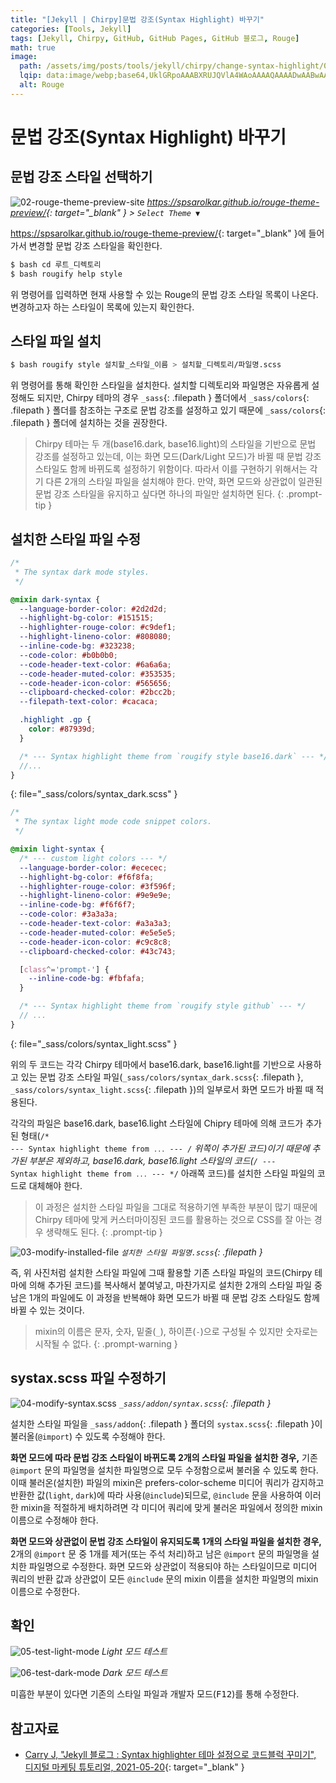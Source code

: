 ```yaml
---
title: "[Jekyll | Chirpy]문법 강조(Syntax Highlight) 바꾸기"
categories: [Tools, Jekyll]
tags: [Jekyll, Chirpy, GitHub, GitHub Pages, GitHub 블로그, Rouge]
math: true
image:
  path: /assets/img/posts/tools/jekyll/chirpy/change-syntax-highlight/01-rouge-logo.jpg
  lqip: data:image/webp;base64,UklGRpoAAABXRUJQVlA4WAoAAAAQAAAADwAABwAAQUxQSDIAAAARL0AmbZurmr57yyIiqE8oiG0bejIYEQTgqiDA9vqnsUSI6H+oAERp2HZ65qP/VIAWAFZQOCBCAAAA8AEAnQEqEAAIAAVAfCWkAALp8sF8rgRgAP7o9FDvMCkMde9PK7euH5M1m6VWoDXf2FkP3BqV0ZYbO6NA/VFIAAAA
  alt: Rouge
---
```


# 문법 강조(Syntax Highlight) 바꾸기

## 문법 강조 스타일 선택하기

![02-rouge-theme-preview-site](/assets/img/posts/tools/jekyll/chirpy/change-syntax-highlight/02-rouge-theme-preview-site.jpg)
*<https://spsarolkar.github.io/rouge-theme-preview/>{: target="_blank" } > `Select Theme ▼`*

<https://spsarolkar.github.io/rouge-theme-preview/>{: target="_blank" }에 들어가서 변경할 문법 강조 스타일을 확인한다.

```bash
$ bash cd 루트_디렉토리
$ bash rougify help style
```

위 명령어를 입력하면 현재 사용할 수 있는 Rouge의 문법 강조 스타일 목록이 나온다. 변경하고자 하는 스타일이 목록에 있는지 확인한다.

## 스타일 파일 설치

```bash
$ bash rougify style 설치할_스타일_이름 > 설치할_디렉토리/파일명.scss
```

위 명령어를 통해 확인한 스타일을 설치한다. 설치할 디렉토리와 파일명은 자유롭게 설정해도 되지만, Chirpy 테마의 경우 `_sass`{: .filepath } 폴더에서 `_sass/colors`{: .filepath } 폴더를 참조하는 구조로 문법 강조를 설정하고 있기 때문에 `_sass/colors`{: .filepath } 폴더에 설치하는 것을 권장한다.

> Chirpy 테마는 두 개(base16.dark, base16.light)의 스타일을 기반으로 문법 강조를 설정하고 있는데, 이는 화면 모드(Dark/Light 모드)가 바뀔 때 문법 강조 스타일도 함께 바뀌도록 설정하기 위함이다. 따라서 이를 구현하기 위해서는 각기 다른 2개의 스타일 파일을 설치해야 한다. 만약, 화면 모드와 상관없이 일관된 문법 강조 스타일을 유지하고 싶다면 하나의 파일만 설치하면 된다.
{: .prompt-tip }

## 설치한 스타일 파일 수정

```scss
/*
 * The syntax dark mode styles.
 */

@mixin dark-syntax {
  --language-border-color: #2d2d2d;
  --highlight-bg-color: #151515;
  --highlighter-rouge-color: #c9def1;
  --highlight-lineno-color: #808080;
  --inline-code-bg: #323238;
  --code-color: #b0b0b0;
  --code-header-text-color: #6a6a6a;
  --code-header-muted-color: #353535;
  --code-header-icon-color: #565656;
  --clipboard-checked-color: #2bcc2b;
  --filepath-text-color: #cacaca;

  .highlight .gp {
    color: #87939d;
  }

  /* --- Syntax highlight theme from `rougify style base16.dark` --- */
  //...
}
```
{: file="_sass/colors/syntax_dark.scss" }

```scss
/*
 * The syntax light mode code snippet colors.
 */

@mixin light-syntax {
  /* --- custom light colors --- */
  --language-border-color: #ececec;
  --highlight-bg-color: #f6f8fa;
  --highlighter-rouge-color: #3f596f;
  --highlight-lineno-color: #9e9e9e;
  --inline-code-bg: #f6f6f7;
  --code-color: #3a3a3a;
  --code-header-text-color: #a3a3a3;
  --code-header-muted-color: #e5e5e5;
  --code-header-icon-color: #c9c8c8;
  --clipboard-checked-color: #43c743;

  [class^='prompt-'] {
    --inline-code-bg: #fbfafa;
  }

  /* --- Syntax highlight theme from `rougify style github` --- */
  // ...
} 
```
{: file="_sass/colors/syntax_light.scss" }

위의 두 코드는 각각 Chirpy 테마에서 base16.dark, base16.light를 기반으로 사용하고 있는 문법 강조 스타일 파일(`_sass/colors/syntax_dark.scss`{: .filepath }, `_sass/colors/syntax_light.scss`{: .filepath })의 일부로서 화면 모드가 바뀔 때 적용된다.

각각의 파일은 base16.dark, base16.light 스타일에 Chipry 테마에 의해 코드가 추가된 형태(<code class="language-plaintext highlighter-rouge">/* --- Syntax highlight theme from `...` --- */</code> 위쪽이 추가된 코드)이기 때문에 추가된 부분은 제외하고, base16.dark, base16.light 스타일의 코드(<code class="language-plaintext highlighter-rouge">/* --- Syntax highlight theme from `...` --- */</code> 아래쪽 코드)를 설치한 스타일 파일의 코드로 대체해야 한다.

> 이 과정은 설치한 스타일 파일을 그대로 적용하기엔 부족한 부분이 많기 때문에 Chirpy 테마에 맞게 커스터마이징된 코드를 활용하는 것으로 CSS를 잘 아는 경우 생략해도 된다.
{: .prompt-tip }

![03-modify-installed-file](/assets/img/posts/tools/jekyll/chirpy/change-syntax-highlight/03-modify-installed-file.jpg)
*`설치한 스타일 파일명.scss`{: .filepath }*

즉, 위 사진처럼 설치한 스타일 파일에 그때 활용할 기존 스타일 파일의 코드(Chirpy 테마에 의해 추가된 코드)를 복사해서 붙여넣고, 마찬가지로 설치한 2개의 스타일 파일 중 남은 1개의 파일에도 이 과정을 반복해야 화면 모드가 바뀔 때 문법 강조 스타일도 함께 바뀔 수 있는 것이다.

> mixin의 이름은 문자, 숫자, 밑줄(`_`), 하이픈(`-`)으로 구성될 수 있지만 숫자로는 시작될 수 없다.
{: .prompt-warning }

## systax.scss 파일 수정하기

![04-modify-syntax.scss](/assets/img/posts/tools/jekyll/chirpy/change-syntax-highlight/04-modify-syntax.scss.jpg)
*`_sass/addon/syntax.scss`{: .filepath }*

설치한 스타일 파일을 `_sass/addon`{: .filepath } 폴더의 `systax.scss`{: .filepath }이 불러올(`@import`) 수 있도록 수정해야 한다.

**화면 모드에 따라 문법 강조 스타일이 바뀌도록 2개의 스타일 파일을 설치한 경우,** 기존 `@import` 문의 파일명을 설치한 파일명으로 모두 수정함으로써 불러올 수 있도록 한다. 이때 불러온(설치한) 파일의 mixin은 prefers-color-scheme 미디어 쿼리가 감지하고 반환한 값(`light`, `dark`)에 따라 사용(`@include`)되므로, `@include` 문을 사용하여 이러한 mixin을 적절하게 배치하려면 각 미디어 쿼리에 맞게 불러온 파일에서 정의한 mixin 이름으로 수정해야 한다.

**화면 모드와 상관없이 문법 강조 스타일이 유지되도록 1개의 스타일 파일을 설치한 경우,** 2개의 `@import` 문 중 1개를 제거(또는 주석 처리)하고 남은 `@import` 문의 파일명을 설치한 파일명으로 수정한다. 화면 모드와 상관없이 적용되야 하는 스타일이므로 미디어 쿼리의 반환 값과 상관없이 모든 `@include` 문의 mixin 이름을 설치한 파일명의 mixin 이름으로 수정한다.

## 확인

![05-test-light-mode](/assets/img/posts/tools/jekyll/chirpy/change-syntax-highlight/05-test-light-mode.jpg)
*Light 모드 테스트*

![06-test-dark-mode](/assets/img/posts/tools/jekyll/chirpy/change-syntax-highlight/06-test-dark-mode.jpg)
*Dark 모드 테스트*

미흡한 부분이 있다면 기존의 스타일 파일과 개발자 모드(<kbd>F12</kbd>)를 통해 수정한다.

## 참고자료

- [Carry J, "Jekyll 블로그 : Syntax highlighter 테마 설정으로 코드블럭 꾸미기", 디지털 마케팅
튜토리얼, 2021-05-20](https://hard-carry.com/how-to-change-syntax-highlighter-in-jekyll/){: target="_blank" }